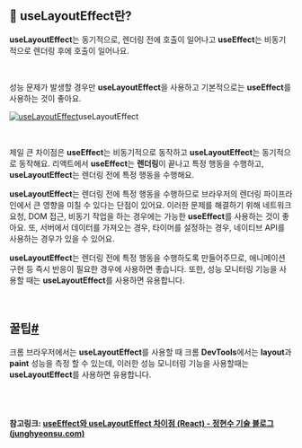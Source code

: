## 🧭 useLayoutEffect란?

**useLayoutEffect**는 동기적으로, 렌더링 전에 호출이 일어나고 **useEffect**는 비동기적으로 렌더링 후에 호출이 일어나요.

<br>

성능 문제가 발생할 경우만 **useLayoutEffect**을 사용하고 기본적으로는 **useEffect**를 사용하는 것이 좋아요.

[![useLayoutEffect](https://junghyeonsu.com/static/c18afa3178d12c9c1e1ae4439457a18a/5a190/1.png)](https://junghyeonsu.com/static/c18afa3178d12c9c1e1ae4439457a18a/6f278/1.png)useLayoutEffect

<br>

제일 큰 차이점은 **useEffect**는 비동기적으로 동작하고 **useLayoutEffect**는 동기적으로 동작해요. 리액트에서 **useEffect**는 **렌더링**이 끝나고 특정 행동을 수행하고, **useLayoutEffect**는 렌더링 전에 특정 행동을 수행해요.

**useLayoutEffect**는 렌더링 전에 특정 행동을 수행하므로 브라우저의 렌더링 파이프라인에서 큰 영향을 미칠 수 있다는 단점이 있어요. 이러한 문제를 해결하기 위해 네트워크 요청, DOM 접근, 비동기 작업을 하는 경우에는 가능한 **useEffect**를 사용하는 것이 좋아요. 또, 서버에서 데이터를 가져오는 경우, 타이머를 설정하는 경우, 네이티브 API를 사용하는 경우가 있을 수 있어요.

**useLayoutEffect**는 렌더링 전에 특정 행동을 수행하도록 만들어주므로, 애니메이션 구현 등 즉시 반응이 필요한 경우에 사용하면 좋습니다. 또한, 성능 모니터링 기능을 사용할 때는 **useLayoutEffect**를 사용하면 유용합니다.

<br>

## 꿀팁[#](https://junghyeonsu.com/posts/useeffect-vs-uselayouteffect/#꿀팁)

크롬 브라우저에서는 **useLayoutEffect**를 사용할 때 크롬 **DevTools**에서는 **layout**과 **paint** 성능을 측정 할 수 있는데, 이러한 성능 모니터링 기능을 사용할때는 **useLayoutEffect**를 사용하면 유용합니다.

<br>

<br>

#### 참고링크: [useEffect와 useLayoutEffect 차이점 (React) - 정현수 기술 블로그 (junghyeonsu.com)](https://junghyeonsu.com/posts/useeffect-vs-uselayouteffect/)

<br>